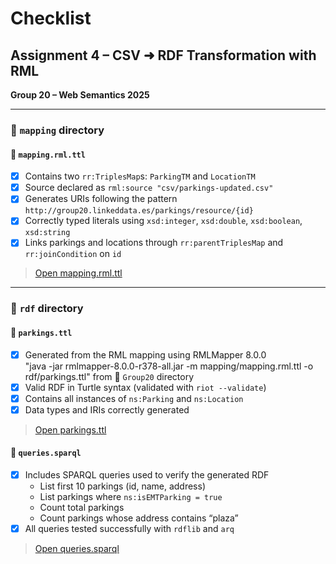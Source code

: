 # Checklist  
## Assignment 4 – CSV ➜ RDF Transformation with RML  
**Group 20 – Web Semantics 2025**

---

### 📁 `mapping` directory  

#### 📄 `mapping.rml.ttl`  
- [x] Contains two `rr:TriplesMap`s: `ParkingTM` and `LocationTM`  
- [x] Source declared as `rml:source "csv/parkings-updated.csv"`  
- [x] Generates URIs following the pattern `http://group20.linkeddata.es/parkings/resource/{id}`  
- [x] Correctly typed literals using `xsd:integer`, `xsd:double`, `xsd:boolean`, `xsd:string`  
- [x] Links parkings and locations through `rr:parentTriplesMap` and `rr:joinCondition` on `id`  
> [Open mapping.rml.ttl](./mapping/mapping.rml.ttl)

---

### 📁 `rdf` directory  

#### 📄 `parkings.ttl`  
- [x] Generated from the RML mapping using RMLMapper 8.0.0  
      "java -jar rmlmapper-8.0.0-r378-all.jar -m mapping/mapping.rml.ttl -o rdf/parkings.ttl" from 📁 `Group20` directory
- [x] Valid RDF in Turtle syntax (validated with `riot --validate`)  
- [x] Contains all instances of `ns:Parking` and `ns:Location`  
- [x] Data types and IRIs correctly generated  
> [Open parkings.ttl](./rdf/parkings.ttl)

#### 📄 `queries.sparql`  
- [x] Includes SPARQL queries used to verify the generated RDF  
  - List first 10 parkings (id, name, address)  
  - List parkings where `ns:isEMTParking = true`  
  - Count total parkings  
  - Count parkings whose address contains “plaza”  
- [x] All queries tested successfully with `rdflib` and `arq`  
> [Open queries.sparql](./rdf/queries.sparql)



